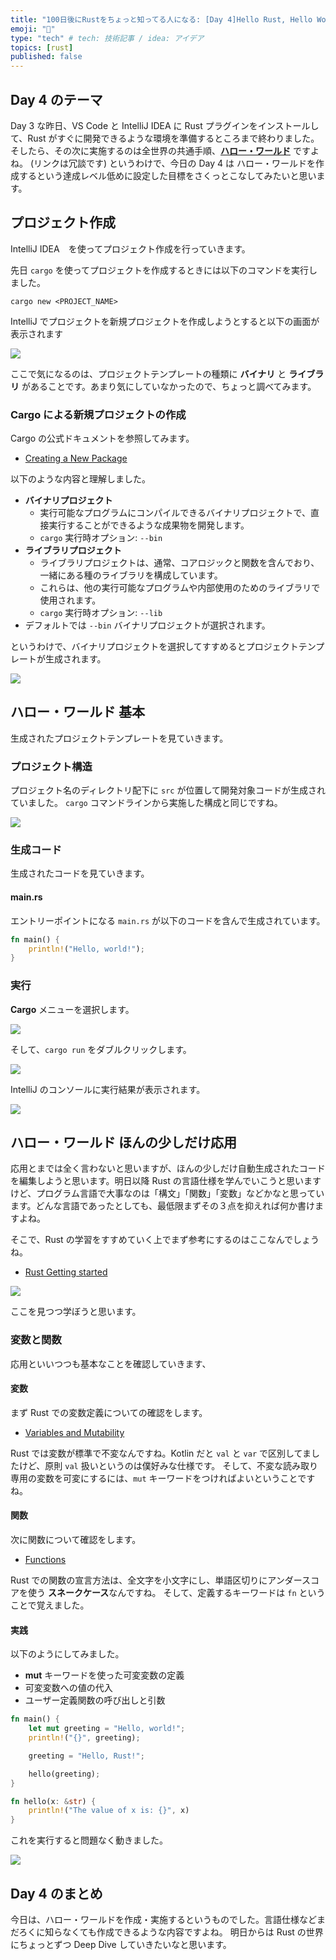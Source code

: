 ```yaml
---
title: "100日後にRustをちょっと知ってる人になる: [Day 4]Hello Rust, Hello World"
emoji: "🦀"
type: "tech" # tech: 技術記事 / idea: アイデア
topics: [rust]
published: false
---
```


## Day 4 のテーマ

Day 3 な昨日、VS Code と IntelliJ IDEA に Rust プラグインをインストールして、Rust がすぐに開発できるような環境を準備するところまで終わりました。
そしたら、その次に実施するのは全世界の共通手順、**[ハロー・ワールド](https://hello-world-movie.com/)** ですよね。
(リンクは冗談です)
というわけで、今日の Day 4 は ハロー・ワールドを作成するという達成レベル低めに設定した目標をさくっとこなしてみたいと思います。

## プロジェクト作成

IntelliJ IDEA　を使ってプロジェクト作成を行っていきます。

先日 `cargo` を使ってプロジェクトを作成するときには以下のコマンドを実行しました。

```shell
cargo new <PROJECT_NAME>
```

IntelliJ でプロジェクトを新規プロジェクトを作成しようとすると以下の画面が表示されます

![](https://storage.googleapis.com/zenn-user-upload/450b01967ccf-20220826.png)

ここで気になるのは、プロジェクトテンプレートの種類に **バイナリ** と **ライブラリ** があることです。あまり気にしていなかったので、ちょっと調べてみます。

### Cargo による新規プロジェクトの作成

Cargo の公式ドキュメントを参照してみます。

- [Creating a New Package](https://doc.rust-lang.org/cargo/guide/creating-a-new-project.html)

以下のような内容と理解しました。

- **バイナリプロジェクト**
  - 実行可能なプログラムにコンパイルできるバイナリプロジェクトで、直接実行することができるような成果物を開発します。
  - `cargo` 実行時オプション: `--bin`
- **ライブラリプロジェクト**
  - ライブラリプロジェクトは、通常、コアロジックと関数を含んでおり、一緒にある種のライブラリを構成しています。
  - これらは、他の実行可能なプログラムや内部使用のためのライブラリで使用されます。
  - `cargo` 実行時オプション: `--lib`
- デフォルトでは `--bin` バイナリプロジェクトが選択されます。

というわけで、バイナリプロジェクトを選択してすすめるとプロジェクトテンプレートが生成されます。

![](https://storage.googleapis.com/zenn-user-upload/3da9d6f83d39-20220826.png)

## ハロー・ワールド 基本

生成されたプロジェクトテンプレートを見ていきます。

### プロジェクト構造

プロジェクト名のディレクトリ配下に `src` が位置して開発対象コードが生成されていました。
`cargo` コマンドラインから実施した構成と同じですね。

![](https://storage.googleapis.com/zenn-user-upload/0de68971f300-20220826.png)

### 生成コード

生成されたコードを見ていきます。

#### main.rs

エントリーポイントになる `main.rs` が以下のコードを含んで生成されています。

```rust
fn main() {
    println!("Hello, world!");
}
```

### 実行

**Cargo** メニューを選択します。

![](https://storage.googleapis.com/zenn-user-upload/6ace46a6b13b-20220826.png)

そして、`cargo run` をダブルクリックします。

![](https://storage.googleapis.com/zenn-user-upload/b401ce32f59e-20220826.png)

IntelliJ のコンソールに実行結果が表示されます。

![](https://storage.googleapis.com/zenn-user-upload/a5b99ef9b693-20220826.png)

## ハロー・ワールド ほんの少しだけ応用

応用とまでは全く言わないと思いますが、ほんの少しだけ自動生成されたコードを編集しようと思います。明日以降 Rust の言語仕様を学んでいこうと思いますけど、プログラム言語で大事なのは「構文」「関数」「変数」などかなと思っています。どんな言語であったとしても、最低限まずその３点を抑えれば何か書けますよね。

そこで、Rust の学習をすすめていく上でまず参考にするのはここなんでしょうね。

- [Rust Getting started](https://www.rust-lang.org/learn/get-started)

![](https://storage.googleapis.com/zenn-user-upload/3ec016637afa-20220826.png)

ここを見つつ学ぼうと思います。

### 変数と関数

応用といいつつも基本なことを確認していきます、

#### 変数

まず Rust での変数定義についての確認をします。

- [Variables and Mutability](https://doc.rust-lang.org/book/ch03-01-variables-and-mutability.html)

Rust では変数が標準で不変なんですね。Kotlin だと `val` と `var` で区別してましたけど、原則 `val` 扱いというのは僕好みな仕様です。
そして、不変な読み取り専用の変数を可変にするには、`mut` キーワードをつければよいということですね。

#### 関数

次に関数について確認をします。

- [Functions](https://doc.rust-lang.org/book/ch03-03-how-functions-work.html)

Rust での関数の宣言方法は、全文字を小文字にし、単語区切りにアンダースコアを使う **スネークケース**なんですね。
そして、定義するキーワードは `fn` ということで覚えました。

#### 実践

以下のようにしてみました。

- **mut** キーワードを使った可変変数の定義
- 可変変数への値の代入
- ユーザー定義関数の呼び出しと引数

```rust
fn main() {
    let mut greeting = "Hello, world!";
    println!("{}", greeting);

    greeting = "Hello, Rust!";

    hello(greeting);
}

fn hello(x: &str) {
    println!("The value of x is: {}", x)
}
```

これを実行すると問題なく動きました。

![](https://storage.googleapis.com/zenn-user-upload/4be61e55fdd8-20220826.png)

## Day 4 のまとめ

今日は、ハロー・ワールドを作成・実施するというものでした。言語仕様などまだろくに知らなくても作成できるような内容ですよね。
明日からは Rust の世界にちょっとずつ Deep Dive していきたいなと思います。
